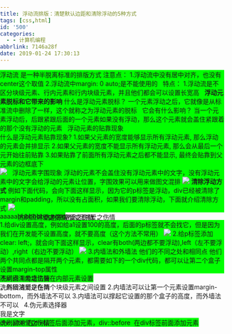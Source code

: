 ```yaml
---
title: 浮动流排版：清楚默认边距和清除浮动的5种方式
tags: [css,html]
id: '500'
categories:
  - - 计算机编程
abbrlink: 7146a28f
date: 2019-01-24 17:30:13
---
```


浮动流 是一种半脱离标准的排版方式 注意点： 1.浮动流中没有居中对齐，也没有center这个取值 2.浮动流中margin: 0 auto;是不能使用的   特点： 1.浮动流是不区分块级元素、行内元素和行内块级元素，并且他们都会可以设置长宽高   **浮动元素脱标和它带来的影响** 什么是浮动元素脱标？ 一个元素浮动之后，它就像是从标准流中删除了一样，这个就称之为浮动元素的脱标   它会有什么影响？ 当一个元素浮动后，后跟紧跟后面的一个元素如果没有浮动，那么这个元素就会盖住紧跟着的那个没有浮动的元素   浮动元素的贴靠现象

什么是浮动元素贴靠现象?
1.如果父元素的宽度能够显示所有浮动元素, 那么浮动的元素会并排显示
2.如果父元素的宽度不能显示所有浮动元素, 那么会从最后一个元开始往前贴靠
3.如果贴靠了前面所有浮动元素之后都不能显示, 最终会贴靠到父元素的边框底下

![](https://post.332b.com/wp-content/uploads/2019/01/1.png)   浮动元素字围现象 浮动的元素不会盖住没有浮动元素中的文字，没有浮动元素中的文字会给浮动的元素让位置，字围效果可以用来做图文混排 ![](https://post.332b.com/wp-content/uploads/2019/01/2.png) **清除浮动方式** 例如下面代码，会向下面这样显示，因为它的p标签是浮动，div已经被清除了margin和padding，所以没有占面积，如果我们要清除浮动，下面就介绍清除方式 ![](https://post.332b.com/wp-content/uploads/2019/01/20190125154627.png)

 <style type="text/css">
           body,div,dl,dt,dd,ul,ol,li,h1,h2,h3,h4,h5,h6,pre,code,form,fieldset,legend,input,textarea,p,blockquote,th,td {
            margin:0; padding:0;
        }
        .a1 {
            background-color: #00F7DE;

        }
        .a2 {
            background-color: #0000FF;
            /\* clear: left; \*/
        }
        .a3 {
            background-color: #00F7DE;

        }
        p {
            background-color: #00FF00;
            float: left;
        }
    </style>
</head>
<body>
<div class="a1">
    <p>aaaaa</p>
</div>
<div class="a2">
    <p>
        bbbbbbb
    </p>
</div>
<div class="a3">
    <p>
        cccccc
    </p>
</div>

1.给div设置高度，例如给a1设置100的高度，后面的p标签就不会找它，但是因为我们在开发能不设置高度，就不要高度（这个方法不常用） ![](https://post.332b.com/wp-content/uploads/2019/01/20190125154706.png) 2.给p标签添加clear: left;，就会向下面这样显示，clear有both(两边都不要浮动),left（左不要浮动）,right（右边不要浮动） ![](https://post.332b.com/wp-content/uploads/2019/01/20190125154930.png) 3.内墙法和外墙法 他们的不同之处和相同点 他们两个共同点都是隔开两个元素，都需要如下的一个div代码，都可以让第二个盒子设置margin-top属性

<div style="clear:both"></div>

不同点 1.内墙法要在内部元素设置<div style="clear:both"></div>，外墙法则是在两个块级元素之间设置 2.内墙法可以让第一个元素设置margin-bottom，而外墙法不可以 3.内墙法可以撑起它设置的那个盒子的高度，而外墙法不可以   4.伪元素选择器

<style type="text/css">
    div::after {
        content: "洗刷回溯爱之伤情"; /\* 只能添加字符串，不能添加html标签\*/
        width: 50px;
        height: 0px;
        background-color: #00FF00;
        display: block;    /\*作为块级元素\*/
        visibility: hidden;   /\* 设置是否隐藏\*/
    }
</style>
<div>我是文字</div>

div::after 在div标签后面添加元素，div::before  在div标签前面添加元素

<!DOCTYPE html>
<html lang="en">
<head>
    <meta charset="UTF-8">
    <title>69-清除浮动方式四</title>
    <style>
        \*{
            margin: 0;
            padding: 0;
        }
        .box1{
            background-color: red;
            /\*margin-bottom: 10px;\*/
        }
        .box2{
            background-color: green;
            /\*margin-top: 10px;\*/
        }
        .box1 p{
            width: 100px;
            background-color: blue;
        }
        .box2 p{
            width: 100px;
            background-color: yellow;
        }
        p{
            float: left;
        }
        .box1::after{
            /\*设置添加的子元素的内容为空\*/
            content: "";
            /\*设置添加的子元素为块级元素\*/
            display: block;
            /\*设置添加的子元素的高度为0\*/
            height: 0;
            /\*设置添加的子元素看不见\*/
            visibility: hidden;
            /\*给添加的子元素设置clear: both;\*/
            clear: both;
        }
        .box1{
            /\*兼容IE6\*/
            \*zoom:1;
        }
    </style>
</head>
<body>
<!--
1.清除浮动的第四种方式
利用伪元素选择器清除浮动
本质上就是内墙法, 只不过是直接通过CSS代码添加了内墙, 其它特性和内墙法都一样

注意点:
IE6中不支持这种方式, 为了兼容IE6必须给前面的盒子添加\*zoom:1;属性
-->
<div class="box1">
    <p>我是文字1</p>
    <p>我是文字1</p>
    <p>我是文字1</p>
</div>

<div class="box2">
    <p>我是文字2</p>
    <p>我是文字2</p>
    <p>我是文字2</p>
</div>
</body>
</html>

  5。就是直接在css添加overflow: hidden;，这个属性还可以 1.这个css属性可以清除浮动 2.可以将超出范围的内容裁剪 3.可以让里面的盒子设置margin-top，外面的盒子不被顶下来 解决IE6兼容：再添加\*zoom:1;